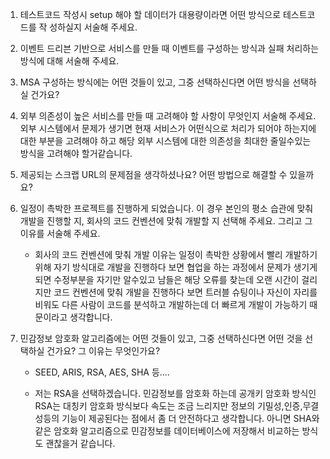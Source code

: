 1. 테스트코드 작성시 setup 해야 할 데이터가 대용량이라면 어떤 방식으로 테스트코드를 작
성하실지 서술해 주세요.

 
2. 이벤트 드리븐 기반으로 서비스를 만들 때 이벤트를 구성하는 방식과 실패 처리하는 방식에 대해 서술해 주세요.

 
3. MSA 구성하는 방식에는 어떤 것들이 있고, 그중 선택하신다면 어떤 방식을 선택하실 건가요?

 
4. 외부 의존성이 높은 서비스를 만들 때 고려해야 할 사항이 무엇인지 서술해 주세요.
외부 시스템에서 문제가 생기면 현재 서비스가 어떤식으로 처리가 되어야 하는지에 대한 부분을 고려해야 하고
해당 외부 시스템에 대한 의존성을 최대한 줄일수있는 방식을 고려해야 할거같습니다.

5. 제공되는 스크랩 URL의 문제점을 생각하셨나요? 어떤 방법으로 해결할 수 있을까요?

6. 일정이 촉박한 프로젝트를 진행하게 되었습니다. 이 경우 본인의 평소 습관에 맞춰 개발을
진행할 지, 회사의 코드 컨벤션에 맞춰 개발할 지 선택해 주세요. 그리고 그 이유를 서술해
주세요.

   + 회사의 코드 컨벤션에 맞춰 개발 이유는 일정이 촉박한 상황에서 빨리 개발하기 위해 자기 방식대로 개발을 진행하다 보면 협업을 하는 과정에서
    문제가 생기게 되면 수정부분을 자기만 알수있고 남들은 해당 오류를 찾는데 오랜 시간이 걸리지만
    코드 컨벤션에 맞춰 개발을 진행하다 보면 트러블 슈팅이나 자신이 자리를 비워도 다른 사람이 코드를 분석하고 개발하는데 
    더 빠르게 개발이 가능하기 때문이라고 생각합니다.

7. 민감정보 암호화 알고리즘에는 어떤 것들이 있고, 그중 선택하신다면 어떤 것을 선택하실 건가요? 그 이유는 무엇인가요?

   + SEED, ARIS, RSA, AES, SHA 등....

   + 저는 RSA을 선택하겠습니다.
     민감정보를 암호화 하는데 공개키 암호화 방식인 RSA는 대칭키 암호화 방식보다 속도는 조금 느리지만
     정보의 기밀성,인증,무결성등의 기능이 제공된다는 점에서 좀 더 안전하다고 생각합니다.
     아니면 SHA와 같은 암호화 알고리즘으로 민감정보를 데이터베이스에 저장해서 비교하는 방식도 괜찮을거 같습니다.
